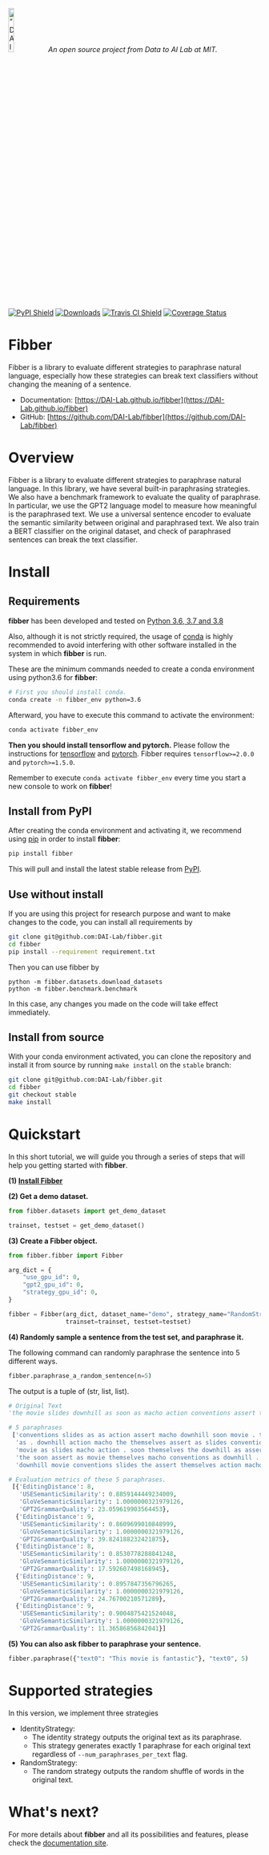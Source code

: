 <p align="left">
<img width=15% src="https://dai.lids.mit.edu/wp-content/uploads/2018/06/Logo_DAI_highres.png" alt=“DAI-Lab” />
<i>An open source project from Data to AI Lab at MIT.</i>
</p>

<!-- Uncomment these lines after releasing the package to PyPI for version and downloads badges -->
[![PyPI Shield](https://img.shields.io/pypi/v/fibber.svg)](https://pypi.python.org/pypi/fibber)
[![Downloads](https://pepy.tech/badge/fibber)](https://pepy.tech/project/fibber)
[![Travis CI Shield](https://travis-ci.com/DAI-Lab/fibber.svg?branch=stable&status=started)](https://travis-ci.org/DAI-Lab/fibber)
[![Coverage Status](https://codecov.io/gh/DAI-Lab/fibber/branch/master/graph/badge.svg)](https://codecov.io/gh/DAI-Lab/fibber)


# Fibber

Fibber is a library to evaluate different strategies to paraphrase natural language, especially how these strategies can break text classifiers without changing the meaning of a sentence.

- Documentation: [https://DAI-Lab.github.io/fibber](https://DAI-Lab.github.io/fibber)
- GitHub: [https://github.com/DAI-Lab/fibber](https://github.com/DAI-Lab/fibber)

# Overview

Fibber is a library to evaluate different strategies to paraphrase natural language. In this library, we have several built-in paraphrasing strategies. We also have a benchmark framework to evaluate the quality of paraphrase. In particular, we use the GPT2 language model to measure how meaningful is the paraphrased text. We use a universal sentence encoder to evaluate the semantic similarity between original and paraphrased text. We also train a BERT classifier on the original dataset, and check of paraphrased sentences can break the text classifier.

# Install

## Requirements

**fibber** has been developed and tested on [Python 3.6, 3.7 and 3.8](https://www.python.org/downloads/)

Also, although it is not strictly required, the usage of [conda](https://docs.conda.io/en/latest/miniconda.html)
is highly recommended to avoid interfering with other software installed in the system
in which **fibber** is run.

These are the minimum commands needed to create a conda environment using python3.6 for **fibber**:

```bash
# First you should install conda.
conda create -n fibber_env python=3.6
```

Afterward, you have to execute this command to activate the environment:

```bash
conda activate fibber_env
```

**Then you should install tensorflow and pytorch.** Please follow the instructions for [tensorflow](https://www.tensorflow.org/install) and [pytorch](https://pytorch.org). Fibber requires `tensorflow>=2.0.0` and `pytorch>=1.5.0`.


Remember to execute `conda activate fibber_env` every time you start a new console to work on **fibber**!



## Install from PyPI

After creating the conda environment and activating it, we recommend using
[pip](https://pip.pypa.io/en/stable/) in order to install **fibber**:

```bash
pip install fibber
```

This will pull and install the latest stable release from [PyPI](https://pypi.org/).

## Use without install

If you are using this project for research purpose and want to make changes to the code,
you can install all requirements by

```bash
git clone git@github.com:DAI-Lab/fibber.git
cd fibber
pip install --requirement requirement.txt
```

Then you can use fibber by

```base
python -m fibber.datasets.download_datasets
python -m fibber.benchmark.benchmark
```

In this case, any changes you made on the code will take effect immediately.


## Install from source

With your conda environment activated, you can clone the repository and install it from
source by running `make install` on the `stable` branch:

```bash
git clone git@github.com:DAI-Lab/fibber.git
cd fibber
git checkout stable
make install
```


# Quickstart

In this short tutorial, we will guide you through a series of steps that will help you
getting started with **fibber**.

**(1) [Install Fibber](#Install)**

**(2) Get a demo dataset.**

```python
from fibber.datasets import get_demo_dataset

trainset, testset = get_demo_dataset()
```

**(3) Create a Fibber object.**

```python
from fibber.fibber import Fibber

arg_dict = {
    "use_gpu_id": 0,
    "gpt2_gpu_id": 0,
    "strategy_gpu_id": 0,
}

fibber = Fibber(arg_dict, dataset_name="demo", strategy_name="RandomStrategy",
                trainset=trainset, testset=testset)
```

**(4) Randomly sample a sentence from the test set, and paraphrase it.**

The following command can randomly paraphrase the sentence into 5 different ways.

```python
fibber.paraphrase_a_random_sentence(n=5)
```

The output is a tuple of (str, list, list).

```python
# Original Text
'the movie slides downhill as soon as macho action conventions assert themselves .'

# 5 paraphrases
 ['conventions slides as as action assert macho downhill soon movie . the themselves',
  'as . downhill action macho the themselves assert as slides conventions soon movie',
  'movie as slides macho action . soon themselves the downhill as assert conventions',
  'the soon assert as movie themselves macho conventions as downhill . action slides',
  'downhill movie conventions slides the assert themselves action macho as as . soon'],

# Evaluation metrics of these 5 paraphrases.
 [{'EditingDistance': 8,
   'USESemanticSimilarity': 0.8859144449234009,
   'GloVeSemanticSimilarity': 1.0000000321979126,
   'GPT2GrammarQuality': 23.059619903564453},
  {'EditingDistance': 9,
   'USESemanticSimilarity': 0.8609699010848999,
   'GloVeSemanticSimilarity': 1.0000000321979126,
   'GPT2GrammarQuality': 39.824188232421875},
  {'EditingDistance': 8,
   'USESemanticSimilarity': 0.8530778288841248,
   'GloVeSemanticSimilarity': 1.0000000321979126,
   'GPT2GrammarQuality': 17.592607498168945},
  {'EditingDistance': 9,
   'USESemanticSimilarity': 0.8957847356796265,
   'GloVeSemanticSimilarity': 1.0000000321979126,
   'GPT2GrammarQuality': 24.76700210571289},
  {'EditingDistance': 9,
   'USESemanticSimilarity': 0.9004875421524048,
   'GloVeSemanticSimilarity': 1.0000000321979126,
   'GPT2GrammarQuality': 11.36586856842041}]
```

**(5) You can also ask fibber to paraphrase your sentence.**


```python
fibber.paraphrase({"text0": "This movie is fantastic"}, "text0", 5)
```



# Supported strategies

In this version, we implement three strategies

- IdentityStrategy:
	- The identity strategy outputs the original text as its paraphrase.
	- This strategy generates exactly 1 paraphrase for each original text regardless of `--num_paraphrases_per_text` flag.
- RandomStrategy:
	- The random strategy outputs the random shuffle of words in the original text.



# What's next?

For more details about **fibber** and all its possibilities
and features, please check the [documentation site](
https://DAI-Lab.github.io/fibber/).

